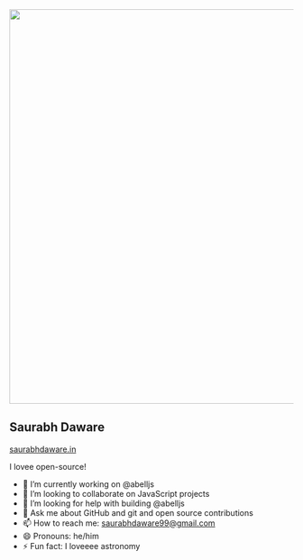 <img src="https://res.cloudinary.com/saurabhdaware/image/upload/v1594269078/saurabh2019/projects/githubprofile.png" width="700" />

## Saurabh Daware
[saurabhdaware.in](https://saurabhdaware.in)

I lovee open-source!  

- 🔭 I’m currently working on @abelljs
- 👯 I’m looking to collaborate on JavaScript projects
- 🤔 I’m looking for help with building @abelljs
- 💬 Ask me about GitHub and git and open source contributions
- 📫 How to reach me: saurabhdaware99@gmail.com
- 😄 Pronouns: he/him
- ⚡ Fun fact: I loveeee astronomy
